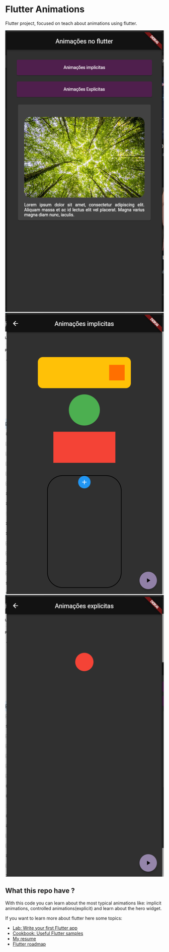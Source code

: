 # Flutter Animations

Flutter project, focused on teach about animations using flutter.

<div style={{display:flex; flex-direction:row;}}>
<img   src='./assets/images/KiuStudios/image 19.png'/>
<img   src='./assets/images/KiuStudios/image 20.png'/>
<img   src='./assets/images/KiuStudios/image 21.png'/>
</div>

## What this repo have ?

With this code you can learn about the most typical animations like: implicit animations, controlled animations(explicit) and learn about the hero widget.

If you want to learn more about flutter here some topics:

- [Lab: Write your first Flutter app](https://flutter.dev/docs/get-started/codelab)
- [Cookbook: Useful Flutter samples](https://flutter.dev/docs/cookbook)
- [My resume](https://cristovaoresume.netlify.app/)
- [Flutter roadmap](https://github.com/Flutterando/roadmap)
